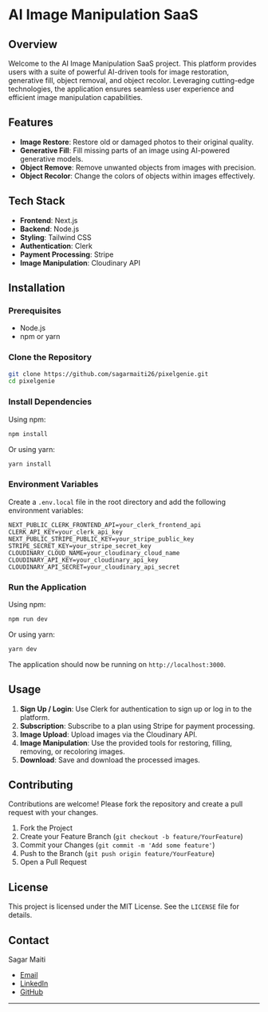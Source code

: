 # AI Image Manipulation SaaS

## Overview

Welcome to the AI Image Manipulation SaaS project. This platform provides users with a suite of powerful AI-driven tools for image restoration, generative fill, object removal, and object recolor. Leveraging cutting-edge technologies, the application ensures seamless user experience and efficient image manipulation capabilities.

## Features

- **Image Restore**: Restore old or damaged photos to their original quality.
- **Generative Fill**: Fill missing parts of an image using AI-powered generative models.
- **Object Remove**: Remove unwanted objects from images with precision.
- **Object Recolor**: Change the colors of objects within images effectively.

## Tech Stack

- **Frontend**: Next.js
- **Backend**: Node.js
- **Styling**: Tailwind CSS
- **Authentication**: Clerk
- **Payment Processing**: Stripe
- **Image Manipulation**: Cloudinary API

## Installation

### Prerequisites

- Node.js
- npm or yarn

### Clone the Repository

```bash
git clone https://github.com/sagarmaiti26/pixelgenie.git
cd pixelgenie
```

### Install Dependencies

Using npm:
```bash
npm install
```

Or using yarn:
```bash
yarn install
```

### Environment Variables

Create a `.env.local` file in the root directory and add the following environment variables:

```env
NEXT_PUBLIC_CLERK_FRONTEND_API=your_clerk_frontend_api
CLERK_API_KEY=your_clerk_api_key
NEXT_PUBLIC_STRIPE_PUBLIC_KEY=your_stripe_public_key
STRIPE_SECRET_KEY=your_stripe_secret_key
CLOUDINARY_CLOUD_NAME=your_cloudinary_cloud_name
CLOUDINARY_API_KEY=your_cloudinary_api_key
CLOUDINARY_API_SECRET=your_cloudinary_api_secret
```

### Run the Application

Using npm:
```bash
npm run dev
```

Or using yarn:
```bash
yarn dev
```

The application should now be running on `http://localhost:3000`.

## Usage

1. **Sign Up / Login**: Use Clerk for authentication to sign up or log in to the platform.
2. **Subscription**: Subscribe to a plan using Stripe for payment processing.
3. **Image Upload**: Upload images via the Cloudinary API.
4. **Image Manipulation**: Use the provided tools for restoring, filling, removing, or recoloring images.
5. **Download**: Save and download the processed images.

## Contributing

Contributions are welcome! Please fork the repository and create a pull request with your changes.

1. Fork the Project
2. Create your Feature Branch (`git checkout -b feature/YourFeature`)
3. Commit your Changes (`git commit -m 'Add some feature'`)
4. Push to the Branch (`git push origin feature/YourFeature`)
5. Open a Pull Request

## License

This project is licensed under the MIT License. See the `LICENSE` file for details.

## Contact

Sagar Maiti  
- [Email](mailto:sagarmaiti277@gmail.com)  
- [LinkedIn](https://www.linkedin.com/in/sagarmaiti26)  
- [GitHub](https://github.com/sagarmaiti26)

---
